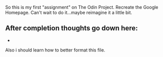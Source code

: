 So this is my first "assignment" on The Odin Project.
Recreate the Google Homepage.
Can't wait to do it...maybe reimagine it a little bit.

After completion thoughts go down here:
- 
- 

Also i should learn how to better format this file.